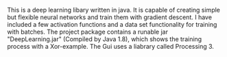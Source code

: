This is a deep learning libary written in java.
It is capable of creating simple but flexible neural networks and train them with gradient descent. I have included a few activation functions and a data set functionality for training with batches. The project package contains a runable jar "DeepLearning.jar" (Compiled by Java 1.8), which shows the training process with a Xor-example. The Gui uses a liabrary called Processing 3.
